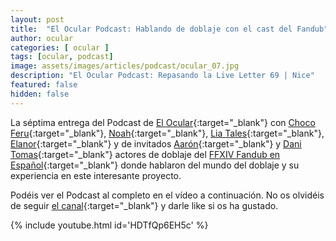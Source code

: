 ```yaml
---
layout: post
title:  "El Ocular Podcast: Hablando de doblaje con el cast del Fandub"
author: ocular
categories: [ ocular ]
tags: [ocular, podcast]
image: assets/images/articles/podcast/ocular_07.jpg
description: "El Ocular Podcast: Repasando la Live Letter 69 | Nice"
featured: false
hidden: false
---
```


La séptima entrega del Podcast de [El Ocular](https://twitter.com/OcularEl){:target="_blank"} con [Choco Feru](https://twitter.com/ChocoFeru){:target="_blank"}, [Noah](https://twitter.com/Habeces4){:target="_blank"}, [Lia Tales](https://twitter.com/LiaTales_ffxiv){:target="_blank"}, [Elanor](https://twitter.com/trencapins){:target="_blank"} y de invitados [Aarón](https://twitter.com/stillone999){:target="_blank"} y [Dani Tomas](https://twitter.com/DaniTomas16){:target="_blank"} actores de doblaje del [FFXIV Fandub en Español](https://twitter.com/FFXIV_Fandub){:target="_blank"} donde hablaron del mundo del doblaje y su experiencia en este interesante proyecto.

Podéis ver el Podcast al completo en el vídeo a continuación. No os olvidéis de seguir [el canal](https://www.youtube.com/channel/UC0Ncgc0JH3CtDMraAIrlGkQ){:target="_blank"} y darle like si os ha gustado.

{% include youtube.html id='HDTfQp6EH5c' %}
